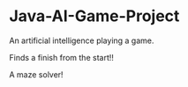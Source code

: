 # Java-AI-Game-Project

An artificial intelligence playing a game.

Finds a finish from the start!!

A maze solver!



